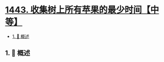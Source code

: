 # [1443. 收集树上所有苹果的最少时间【中等】](https://github.com/Tdahuyou/TNotes.leetcode/tree/main/notes/1443.%20%E6%94%B6%E9%9B%86%E6%A0%91%E4%B8%8A%E6%89%80%E6%9C%89%E8%8B%B9%E6%9E%9C%E7%9A%84%E6%9C%80%E5%B0%91%E6%97%B6%E9%97%B4%E3%80%90%E4%B8%AD%E7%AD%89%E3%80%91)

<!-- region:toc -->

- [1. 📝 概述](#1--概述)

<!-- endregion:toc -->

## 1. 📝 概述
